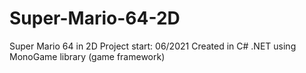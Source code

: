 # Super-Mario-64-2D

Super Mario 64 in 2D
Project start: 06/2021
Created in C# .NET using MonoGame library (game framework)
